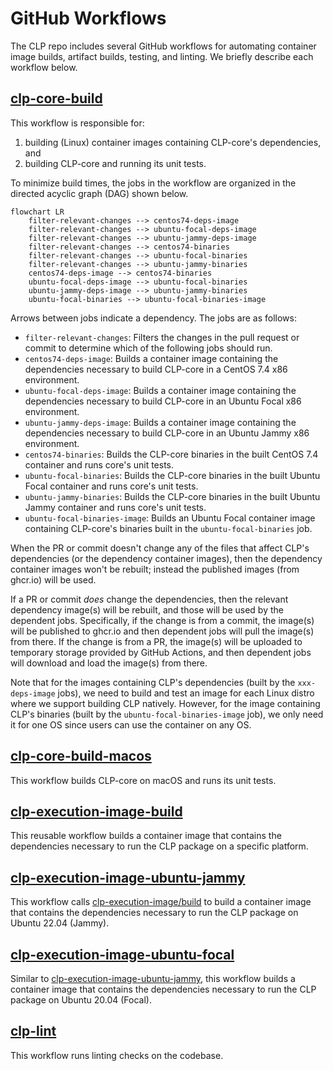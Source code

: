 # GitHub Workflows

The CLP repo includes several GitHub workflows for automating container image builds, artifact
builds, testing, and linting. We briefly describe each workflow below.

## [clp-core-build](../.github/workflows/clp-core-build.yaml)

This workflow is responsible for:

1. building (Linux) container images containing CLP-core's dependencies, and
2. building CLP-core and running its unit tests.

To minimize build times, the jobs in the workflow are organized in the directed acyclic graph (DAG)
shown below.

```mermaid
flowchart LR
    filter-relevant-changes --> centos74-deps-image
    filter-relevant-changes --> ubuntu-focal-deps-image
    filter-relevant-changes --> ubuntu-jammy-deps-image
    filter-relevant-changes --> centos74-binaries
    filter-relevant-changes --> ubuntu-focal-binaries
    filter-relevant-changes --> ubuntu-jammy-binaries
    centos74-deps-image --> centos74-binaries
    ubuntu-focal-deps-image --> ubuntu-focal-binaries
    ubuntu-jammy-deps-image --> ubuntu-jammy-binaries
    ubuntu-focal-binaries --> ubuntu-focal-binaries-image
```

Arrows between jobs indicate a dependency. The jobs are as follows:

* `filter-relevant-changes`: Filters the changes in the pull request or commit to determine which of
  the following jobs should run.
* `centos74-deps-image`: Builds a container image containing the dependencies necessary to build
  CLP-core in a CentOS 7.4 x86 environment.
* `ubuntu-focal-deps-image`: Builds a container image containing the dependencies necessary to build
  CLP-core in an Ubuntu Focal x86 environment.
* `ubuntu-jammy-deps-image`: Builds a container image containing the dependencies necessary to build
  CLP-core in an Ubuntu Jammy x86 environment.
* `centos74-binaries`: Builds the CLP-core binaries in the built CentOS 7.4 container and runs
  core's unit tests.
* `ubuntu-focal-binaries`: Builds the CLP-core binaries in the built Ubuntu Focal container and runs
  core's unit tests.
* `ubuntu-jammy-binaries`: Builds the CLP-core binaries in the built Ubuntu Jammy container and runs
  core's unit tests.
* `ubuntu-focal-binaries-image`: Builds an Ubuntu Focal container image containing CLP-core's
  binaries built in the `ubuntu-focal-binaries` job.

When the PR or commit doesn't change any of the files that affect CLP's dependencies (or the
dependency container images), then the dependency container images won't be rebuilt; instead the
published images (from ghcr.io) will be used.

If a PR or commit *does* change the dependencies, then the relevant dependency image(s) will be
rebuilt, and those will be used by the dependent jobs. Specifically, if the change is from a commit,
the image(s) will be published to ghcr.io and then dependent jobs will pull the image(s) from there.
If the change is from a PR, the image(s) will be uploaded to temporary storage provided by GitHub
Actions, and then dependent jobs will download and load the image(s) from there.

Note that for the images containing CLP's dependencies (built by the `xxx-deps-image` jobs), we need
to build and test an image for each Linux distro where we support building CLP natively. However,
for the image containing CLP's binaries (built by the `ubuntu-focal-binaries-image` job), we only
need it for one OS since users can use the container on any OS.

## [clp-core-build-macos](../.github/workflows/clp-core-build-macos.yaml)

This workflow builds CLP-core on macOS and runs its unit tests.

## [clp-execution-image-build](../.github/workflows/clp-execution-image-build.yaml)

This reusable workflow builds a container image that contains the dependencies necessary to run the
CLP package on a specific platform.

## [clp-execution-image-ubuntu-jammy](../.github/workflows/clp-excution-image-ubuntu-jammy.yaml)

This workflow calls [clp-execution-image/build](../.github/workflows/clp-execution-image-build.yaml)
to build a container image that contains the dependencies necessary to run the CLP package on Ubuntu
22.04 (Jammy).

## [clp-execution-image-ubuntu-focal](../.github/workflows/clp-excution-image-ubuntu-focal.yaml)

Similar to 
[clp-execution-image-ubuntu-jammy](../.github/workflows/clp-excution-image-ubuntu-jammy.yaml), this
workflow builds a container image that contains the dependencies necessary to run the CLP package on Ubuntu
20.04 (Focal).

## [clp-lint](../.github/workflows/clp-lint.yaml)

This workflow runs linting checks on the codebase.

